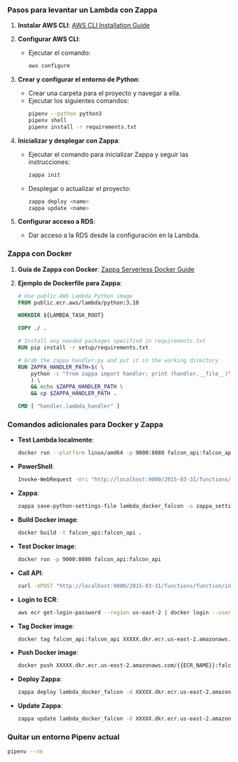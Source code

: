### Pasos para levantar un Lambda con Zappa

1. **Instalar AWS CLI**: [AWS CLI Installation Guide](https://aws.amazon.com/cli/)

2. **Configurar AWS CLI**:
   - Ejecutar el comando:
     ```sh
     aws configure
     ```

3. **Crear y configurar el entorno de Python**:
   - Crear una carpeta para el proyecto y navegar a ella.
   - Ejecutar los siguientes comandos:
     ```sh
     pipenv --python python3
     pipenv shell
     pipenv install -r requirements.txt
     ```

4. **Inicializar y desplegar con Zappa**:
   - Ejecutar el comando para inicializar Zappa y seguir las instrucciones:
     ```sh
     zappa init
     ```
   - Desplegar o actualizar el proyecto:
     ```sh
     zappa deploy <name>
     zappa update <name>
     ```

5. **Configurar acceso a RDS**:
   - Dar acceso a la RDS desde la configuración en la Lambda.

### Zappa con Docker

1. **Guía de Zappa con Docker**: [Zappa Serverless Docker Guide](https://ianwhitestone.work/zappa-serverless-docker/)

2. **Ejemplo de Dockerfile para Zappa**:
   ```dockerfile
   # Use public AWS Lambda Python image
   FROM public.ecr.aws/lambda/python:3.10

   WORKDIR ${LAMBDA_TASK_ROOT}

   COPY ./ .

   # Install any needed packages specified in requirements.txt
   RUN pip install -r setup/requirements.txt

   # Grab the zappa handler.py and put it in the working directory
   RUN ZAPPA_HANDLER_PATH=$( \
       python -c "from zappa import handler; print (handler.__file__)" \
       ) \
       && echo $ZAPPA_HANDLER_PATH \
       && cp $ZAPPA_HANDLER_PATH .

   CMD [ "handler.lambda_handler" ]
   ```

### Comandos adicionales para Docker y Zappa

- **Test Lambda localmente**:
  ```sh
  docker run --platform linux/amd64 -p 9000:8080 falcon_api:falcon_api
  ```

- **PowerShell**:
  ```sh
  Invoke-WebRequest -Uri "http://localhost:9000/2015-03-31/functions/function/invocations" -Method Post -Body '{}' -ContentType "application/json"
  ```

- **Zappa**:
  ```sh
  zappa save-python-settings-file lambda_docker_falcon -o zappa_settings.py
  ```

- **Build Docker image**:
  ```sh
  docker build -t falcon_api:falcon_api .
  ```

- **Test Docker image**:
  ```sh
  docker run -p 9000:8080 falcon_api:falcon_api
  ```

- **Call API**:
  ```sh
  curl -XPOST "http://localhost:9000/2015-03-31/functions/function/invocations" -d '{"path": "/v1/health-check/ping", "httpMethod": "GET", "requestContext": {}, "body": null}'
  ```

- **Login to ECR**:
  ```sh
  aws ecr get-login-password --region us-east-2 | docker login --username AWS --password-stdin XXXXX.dkr.ecr.us-east-2.amazonaws.com
  ```

- **Tag Docker image**:
  ```sh
  docker tag falcon_api:falcon_api XXXXX.dkr.ecr.us-east-2.amazonaws.com/{{ECR_NAME}}:falcon_api
  ```

- **Push Docker image**:
  ```sh
  docker push XXXXX.dkr.ecr.us-east-2.amazonaws.com/{{ECR_NAME}}:falcon_api
  ```

- **Deploy Zappa**:
  ```sh
  zappa deploy lambda_docker_falcon -d XXXXX.dkr.ecr.us-east-2.amazonaws.com/{{ECR_NAME}}:falcon_api
  ```

- **Update Zappa**:
  ```sh
  zappa update lambda_docker_falcon -d XXXXX.dkr.ecr.us-east-2.amazonaws.com/{{ECR_NAME}}:falcon_api
  ```

### Quitar un entorno Pipenv actual
```sh
pipenv --rm
```